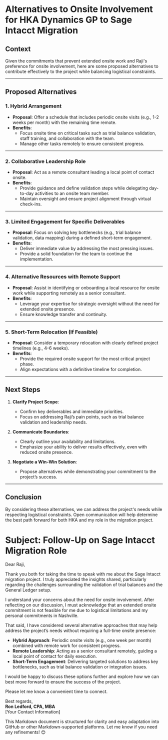 # Alternatives to Onsite Involvement for HKA Dynamics GP to Sage Intacct Migration

## Context
Given the commitments that prevent extended onsite work and Raji's preference for onsite involvement, here are some proposed alternatives to contribute effectively to the project while balancing logistical constraints.

---

## Proposed Alternatives

### 1. Hybrid Arrangement
- **Proposal**: Offer a schedule that includes periodic onsite visits (e.g., 1-2 weeks per month) with the remaining time remote.
- **Benefits**:
  - Focus onsite time on critical tasks such as trial balance validation, staff training, and collaboration with the team.
  - Manage other tasks remotely to ensure consistent progress.

---

### 2. Collaborative Leadership Role
- **Proposal**: Act as a remote consultant leading a local point of contact onsite.
- **Benefits**:
  - Provide guidance and define validation steps while delegating day-to-day activities to an onsite team member.
  - Maintain oversight and ensure project alignment through virtual check-ins.

---

### 3. Limited Engagement for Specific Deliverables
- **Proposal**: Focus on solving key bottlenecks (e.g., trial balance validation, data mapping) during a defined short-term engagement.
- **Benefits**:
  - Deliver immediate value by addressing the most pressing issues.
  - Provide a solid foundation for the team to continue the implementation.

---

### 4. Alternative Resources with Remote Support
- **Proposal**: Assist in identifying or onboarding a local resource for onsite work while supporting remotely as a senior consultant.
- **Benefits**:
  - Leverage your expertise for strategic oversight without the need for extended onsite presence.
  - Ensure knowledge transfer and continuity.

---

### 5. Short-Term Relocation (If Feasible)
- **Proposal**: Consider a temporary relocation with clearly defined project timelines (e.g., 4-6 weeks).
- **Benefits**:
  - Provide the required onsite support for the most critical project phase.
  - Align expectations with a definitive timeline for completion.

---

## Next Steps
1. **Clarify Project Scope**:
   - Confirm key deliverables and immediate priorities.
   - Focus on addressing Raji’s pain points, such as trial balance validation and leadership needs.

2. **Communicate Boundaries**:
   - Clearly outline your availability and limitations.
   - Emphasize your ability to deliver results effectively, even with reduced onsite presence.

3. **Negotiate a Win-Win Solution**:
   - Propose alternatives while demonstrating your commitment to the project’s success.

---

## Conclusion
By considering these alternatives, we can address the project's needs while respecting logistical constraints. Open communication will help determine the best path forward for both HKA and my role in the migration project.

# Subject: Follow-Up on Sage Intacct Migration Role

Dear Raji,

Thank you both for taking the time to speak with me about the Sage Intacct migration project. I truly appreciated the insights shared, particularly regarding the challenges surrounding the validation of trial balances and the General Ledger setup.

I understand your concerns about the need for onsite involvement. After reflecting on our discussion, I must acknowledge that an extended onsite commitment is not feasible for me due to logistical limitations and my personal commitments in Nashville.

That said, I have considered several alternative approaches that may help address the project’s needs without requiring a full-time onsite presence:
- **Hybrid Approach**: Periodic onsite visits (e.g., one week per month) combined with remote work for consistent progress.
- **Remote Leadership**: Acting as a senior consultant remotely, guiding a local point of contact for daily execution.
- **Short-Term Engagement**: Delivering targeted solutions to address key bottlenecks, such as trial balance validation or integration issues.

I would be happy to discuss these options further and explore how we can best move forward to ensure the success of the project.

Please let me know a convenient time to connect.

Best regards,  
**Ron Ledford, CPA, MBA**  
[Your Contact Information]

This Markdown document is structured for clarity and easy adaptation into GitHub or other Markdown-supported platforms. Let me know if you need any refinements! 😊
